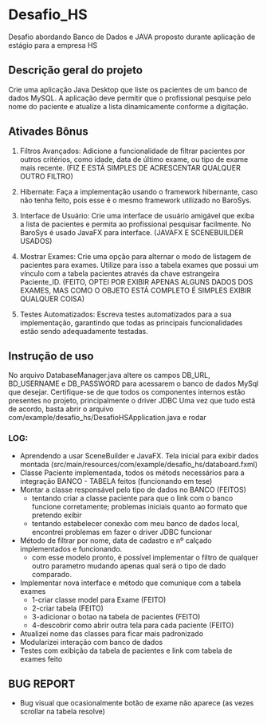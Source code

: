 # Desafio_HS
Desafio abordando Banco de Dados e JAVA proposto durante aplicação de estágio para a empresa HS

## Descrição geral do projeto
Crie uma aplicação Java Desktop que liste os pacientes de um banco de dados MySQL. 
A aplicação deve permitir que o profissional pesquise pelo nome do paciente e atualize a lista dinamicamente conforme a digitação.

## Ativades Bônus
1. Filtros Avançados: Adicione a funcionalidade de filtrar pacientes por outros critérios, como idade, data de último exame, ou tipo de exame mais recente. (FIZ E ESTÁ SIMPLES DE ACRESCENTAR QUALQUER OUTRO FILTRO)

2. Hibernate: Faça a implementação usando o framework hibernante, caso não tenha feito, pois esse é o mesmo framework utilizado no BaroSys.

3. Interface de Usuário: Crie uma interface de usuário amigável que exiba a lista de pacientes e permita ao profissional pesquisar facilmente. No BaroSys é usado JavaFX para interface. (JAVAFX E SCENEBUILDER USADOS)

4. Mostrar Exames: Crie uma opção para alternar o modo de listagem de pacientes para exames. Utilize para isso a tabela exames que possui um vínculo com a tabela pacientes através da chave estrangeira Paciente_ID. (FEITO, OPTEI POR EXIBIR APENAS ALGUNS DADOS DOS EXAMES, MAS COMO O OBJETO ESTÁ COMPLETO É SIMPLES EXIBIR QUALQUER COISA)

5. Testes Automatizados: Escreva testes automatizados para a sua implementação, garantindo que todas as principais funcionalidades estão sendo adequadamente testadas.

## Instrução de uso
No arquivo DatabaseManager.java altere os campos DB_URL, BD_USERNAME e DB_PASSWORD para acessarem
o banco de dados MySql que desejar. 
Certifique-se de que todos os componentes internos estão presentes no projeto, principalmente o driver JDBC
Uma vez que tudo está de acordo, basta abrir o arquivo com/example/desafio_hs/DesafioHSApplication.java e rodar

### LOG:
* Aprendendo a usar SceneBuilder e JavaFX. Tela inicial para exibir dados montada (src/main/resources/com/example/desafio_hs/databoard.fxml)
* Classe Paciente implementada, todos os métods necessários para a integração BANCO - TABELA feitos (funcionando em tese)
* Montar a classe responsável pelo tipo de dados no BANCO (FEITOS)
  * tentando criar a classe paciente para que o link com o banco funcione corretamente; problemas iniciais quanto ao formato que pretendo exibir
  * tentando estabelecer conexão com meu banco de dados local, encontrei problemas em fazer o driver JDBC funcionar
* Método de filtrar por nome, data de cadastro e nº calçado implementados e funcionando.
  * com esse modelo pronto, é possível implementar o filtro de qualquer outro parametro
  mudando apenas qual será o tipo de dado comparado.
* Implementar nova interface e método que comunique com a tabela exames
  * 1-criar classe model para Exame (FEITO)
  * 2-criar tabela (FEITO)
  * 3-adicionar o botao na tabela de pacientes (FEITO)
  * 4-descobrir como abrir outra tela para cada paciente (FEITO)
* Atualizei nome das classes para ficar mais padronizado
* Modularizei interação com banco de dados
* Testes com exibição da tabela de pacientes e link com tabela de exames feito

## BUG REPORT
* Bug visual que ocasionalmente botão de exame não aparece (as vezes scrollar na tabela resolve)